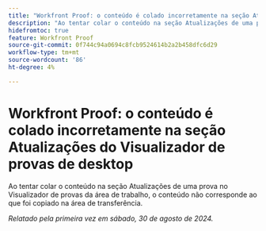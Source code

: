 ```yaml
---
title: "Workfront Proof: o conteúdo é colado incorretamente na seção Atualizações do Visualizador de provas de desktop"
description: "Ao tentar colar o conteúdo na seção Atualizações de uma prova no Visualizador de provas de desktop, o conteúdo não corresponde ao que foi copiado na área de transferência."
hidefromtoc: true
feature: Workfront Proof
source-git-commit: 0f744c94a0694c8fcb9524614b2a2b458dfc6d29
workflow-type: tm+mt
source-wordcount: '86'
ht-degree: 4%

---
```


# Workfront Proof: o conteúdo é colado incorretamente na seção Atualizações do Visualizador de provas de desktop

Ao tentar colar o conteúdo na seção Atualizações de uma prova no Visualizador de provas da área de trabalho, o conteúdo não corresponde ao que foi copiado na área de transferência.

_Relatado pela primeira vez em sábado, 30 de agosto de 2024._
